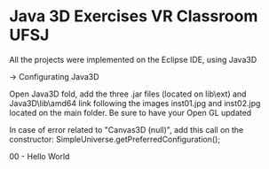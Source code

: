# Java 3D Exercises VR Classroom UFSJ

All the projects were implemented on the Eclipse IDE, using Java3D

-> Configurating Java3D

Open Java3D fold, add the three .jar files (located on lib\ext) and Java3D\lib\amd64 link following the images inst01.jpg and inst02.jpg located on the main folder.
Be sure to have your Open GL updated

In case of error related to "Canvas3D (null)", add this call on the constructor:
		SimpleUniverse.getPreferredConfiguration();

00 - Hello World
